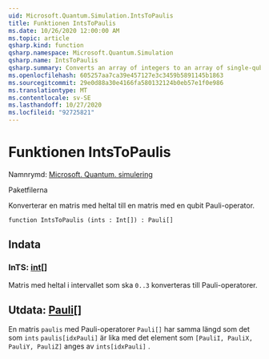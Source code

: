 ```yaml
---
uid: Microsoft.Quantum.Simulation.IntsToPaulis
title: Funktionen IntsToPaulis
ms.date: 10/26/2020 12:00:00 AM
ms.topic: article
qsharp.kind: function
qsharp.namespace: Microsoft.Quantum.Simulation
qsharp.name: IntsToPaulis
qsharp.summary: Converts an array of integers to an array of single-qubit Pauli operators.
ms.openlocfilehash: 605257aa7ca39e457127e3c3459b5891145b1863
ms.sourcegitcommit: 29e0d88a30e4166fa580132124b0eb57e1f0e986
ms.translationtype: MT
ms.contentlocale: sv-SE
ms.lasthandoff: 10/27/2020
ms.locfileid: "92725821"
---
```

# <a name="intstopaulis-function"></a>Funktionen IntsToPaulis

Namnrymd: [Microsoft. Quantum. simulering](xref:Microsoft.Quantum.Simulation)

Paketfilerna [](https://nuget.org/packages/)


Konverterar en matris med heltal till en matris med en qubit Pauli-operator.

```qsharp
function IntsToPaulis (ints : Int[]) : Pauli[]
```


## <a name="input"></a>Indata

### <a name="ints--int"></a>InTS: [int](xref:microsoft.quantum.lang-ref.int)[]

Matris med heltal i intervallet som ska `0..3`  konverteras till Pauli-operatorer.



## <a name="output--pauli"></a>Utdata: [Pauli](xref:microsoft.quantum.lang-ref.pauli)[]

En matris `paulis` med Pauli-operatorer `Pauli[]` har samma längd som det som `ints` `paulis[idxPauli]` är lika med det element som `[PauliI, PauliX, PauliY, PauliZ]` anges av `ints[idxPauli]` .